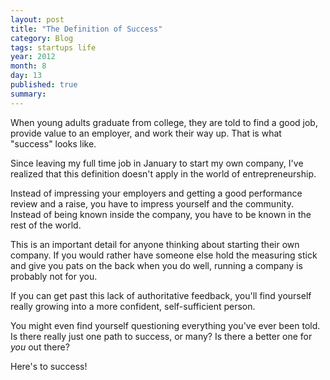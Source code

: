 ```yaml
---
layout: post
title: "The Definition of Success"
category: Blog
tags: startups life
year: 2012
month: 8
day: 13
published: true
summary: 
---
```


When young adults graduate from college, they are told to find a good job, provide value to an employer, and work their way up. That is what "success" looks like.

Since leaving my full time job in January to start my own company, I've realized that this definition doesn't apply in the world of entrepreneurship. 

Instead of impressing your employers and getting a good performance review and a raise, you have to impress yourself and the community. Instead of being known inside the company, you have to be known in the rest of the world.

This is an important detail for anyone thinking about starting their own company. If you would rather have someone else hold the measuring stick and give you pats on the back when you do well, running a company is probably not for you.

If you can get past this lack of authoritative feedback, you'll find yourself really growing into a more confident, self-sufficient person. 

You might even find yourself questioning everything you've ever been told. Is there really just one path to success, or many? Is there a better one for *you* out there?

Here's to success!
